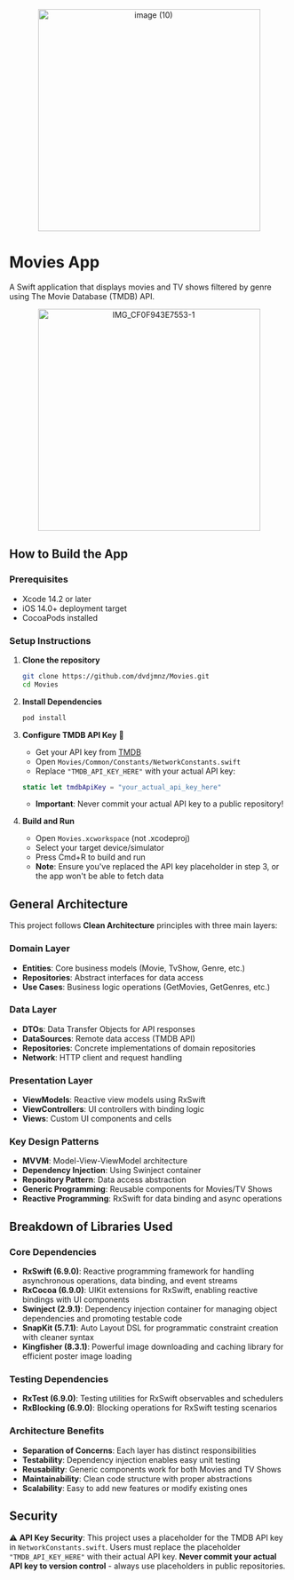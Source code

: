 <div align="center">
<img src="https://github.com/user-attachments/assets/2ab46ab0-4508-4be2-baf6-9769b4a77cb3" alt="image (10)" width="400">
</div>

# Movies App

A Swift application that displays movies and TV shows filtered by genre using The Movie Database (TMDB) API.

<div align="center">
<img src="https://github.com/user-attachments/assets/58e8edf6-9a7d-4a92-85dd-17791e9a9603" alt="IMG_CF0F943E7553-1" width="400">
</div>

## How to Build the App

### Prerequisites
- Xcode 14.2 or later
- iOS 14.0+ deployment target
- CocoaPods installed

### Setup Instructions

1. **Clone the repository**
   ```bash
   git clone https://github.com/dvdjmnz/Movies.git
   cd Movies
   ```

2. **Install Dependencies**
   ```bash
   pod install
   ```

3. **Configure TMDB API Key** 🔑
   - Get your API key from [TMDB](https://www.themoviedb.org/settings/api)
   - Open `Movies/Common/Constants/NetworkConstants.swift`
   - Replace `"TMDB_API_KEY_HERE"` with your actual API key:
   ```swift
   static let tmdbApiKey = "your_actual_api_key_here"
   ```
   - **Important**: Never commit your actual API key to a public repository!

4. **Build and Run**
   - Open `Movies.xcworkspace` (not .xcodeproj)
   - Select your target device/simulator
   - Press Cmd+R to build and run
   - **Note**: Ensure you've replaced the API key placeholder in step 3, or the app won't be able to fetch data

## General Architecture

This project follows **Clean Architecture** principles with three main layers:

### Domain Layer
- **Entities**: Core business models (Movie, TvShow, Genre, etc.)
- **Repositories**: Abstract interfaces for data access
- **Use Cases**: Business logic operations (GetMovies, GetGenres, etc.)

### Data Layer
- **DTOs**: Data Transfer Objects for API responses
- **DataSources**: Remote data access (TMDB API)
- **Repositories**: Concrete implementations of domain repositories
- **Network**: HTTP client and request handling

### Presentation Layer
- **ViewModels**: Reactive view models using RxSwift
- **ViewControllers**: UI controllers with binding logic
- **Views**: Custom UI components and cells

### Key Design Patterns
- **MVVM**: Model-View-ViewModel architecture
- **Dependency Injection**: Using Swinject container
- **Repository Pattern**: Data access abstraction
- **Generic Programming**: Reusable components for Movies/TV Shows
- **Reactive Programming**: RxSwift for data binding and async operations

## Breakdown of Libraries Used

### Core Dependencies
- **RxSwift (6.9.0)**: Reactive programming framework for handling asynchronous operations, data binding, and event streams
- **RxCocoa (6.9.0)**: UIKit extensions for RxSwift, enabling reactive bindings with UI components
- **Swinject (2.9.1)**: Dependency injection container for managing object dependencies and promoting testable code
- **SnapKit (5.7.1)**: Auto Layout DSL for programmatic constraint creation with cleaner syntax
- **Kingfisher (8.3.1)**: Powerful image downloading and caching library for efficient poster image loading

### Testing Dependencies

- **RxTest (6.9.0)**: Testing utilities for RxSwift observables and schedulers
- **RxBlocking (6.9.0)**: Blocking operations for RxSwift testing scenarios

### Architecture Benefits
- **Separation of Concerns**: Each layer has distinct responsibilities
- **Testability**: Dependency injection enables easy unit testing
- **Reusability**: Generic components work for both Movies and TV Shows
- **Maintainability**: Clean code structure with proper abstractions
- **Scalability**: Easy to add new features or modify existing ones

## Security

⚠️ **API Key Security**: This project uses a placeholder for the TMDB API key in `NetworkConstants.swift`. Users must replace the placeholder `"TMDB_API_KEY_HERE"` with their actual API key. **Never commit your actual API key to version control** - always use placeholders in public repositories.
